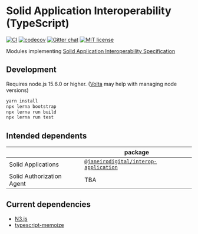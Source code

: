 # Solid Application Interoperability (TypeScript)

[![CI](https://github.com/janeirodigital/sai-js/actions/workflows/ci.yml/badge.svg)](https://github.com/janeirodigital/sai-js/actions/workflows/ci.yml)
[![codecov](https://codecov.io/gh/janeirodigital/sai-js/branch/main/graph/badge.svg)](https://codecov.io/gh/janeirodigital/sai-js/tree/main)
[![Gitter chat](https://badges.gitter.im/gitterHQ/gitter.png)](https://gitter.im/solid/data-interoperability-panel)
[![MIT license](https://img.shields.io/github/license/janeirodigital/sai-js)](https://github.com/janeirodigital/sai-js/blob/main/LICENSE)

Modules implementing [Solid Application Interoperability Specification](https://solid.github.io/data-interoperability-panel/specification/)

## Development

Requires node.js 15.6.0 or higher. ([Volta](https://volta.sh/) may help with managing node versions)

```bash
yarn install
npx lerna bootstrap
npx lerna run build
npx lerna run test
```

## Intended dependents

|                           | package                                                                                                          |
| ------------------------- | ---------------------------------------------------------------------------------------------------------------- |
| Solid Applications        | [`@janeirodigital/interop-application`](https://github.com/janeirodigital/sai-js/tree/main/packages/application) |
| Solid Authorization Agent | TBA                                                                                                              |

## Current dependencies

- [N3.js](https://github.com/rdfjs/N3.js)
- [typescript-memoize](https://github.com/darrylhodgins/typescript-memoize)
